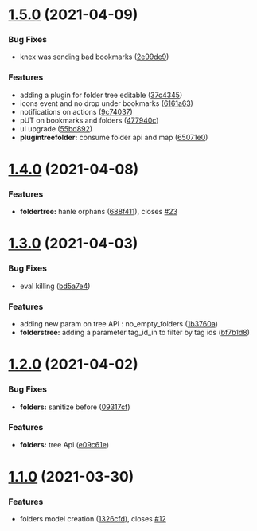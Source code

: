 # [1.5.0](https://github.com/julienfroidefond/bookmarks-cms/compare/v1.4.0...v1.5.0) (2021-04-09)


### Bug Fixes

* knex was sending bad bookmarks ([2e99de9](https://github.com/julienfroidefond/bookmarks-cms/commit/2e99de98a7d25a801170c136bd71ace63c8e67f5))


### Features

* adding a plugin for folder tree editable ([37c4345](https://github.com/julienfroidefond/bookmarks-cms/commit/37c434525e2d66637971ccaa7b97de236e40efc4))
* icons event and no drop under bookmarks ([6161a63](https://github.com/julienfroidefond/bookmarks-cms/commit/6161a633e58e0ac55034325904376630af3c4c89))
* notifications on actions ([9c74037](https://github.com/julienfroidefond/bookmarks-cms/commit/9c74037849e29269cc799cbfa85b87fe6b258392))
* pUT on bookmarks and folders ([477940c](https://github.com/julienfroidefond/bookmarks-cms/commit/477940c452c148b8fd91cc48a91c9d38db416f8e))
* uI upgrade ([55bd892](https://github.com/julienfroidefond/bookmarks-cms/commit/55bd892aad82bff1c7a8230b89e234b9291b503f))
* **plugintreefolder:** consume folder api and map ([65071e0](https://github.com/julienfroidefond/bookmarks-cms/commit/65071e0d35b1039af005a6cd1b83456a86167a5b))



# [1.4.0](https://github.com/julienfroidefond/bookmarks-cms/compare/v1.3.0...v1.4.0) (2021-04-08)


### Features

* **foldertree:** hanle orphans ([688f411](https://github.com/julienfroidefond/bookmarks-cms/commit/688f4116d00fdcb6c878906755b672ffb884590e)), closes [#23](https://github.com/julienfroidefond/bookmarks-cms/issues/23)



# [1.3.0](https://github.com/julienfroidefond/bookmarks-cms/compare/v1.2.0...v1.3.0) (2021-04-03)


### Bug Fixes

* eval killing ([bd5a7e4](https://github.com/julienfroidefond/bookmarks-cms/commit/bd5a7e49816d6b308f21314949429c37737a72df))


### Features

* adding new param on tree API : no_empty_folders ([1b3760a](https://github.com/julienfroidefond/bookmarks-cms/commit/1b3760a283a0e032c88e9f6f2ffae23d7b34908e))
* **folderstree:** adding a parameter tag_id_in to filter by tag ids ([bf7b1d8](https://github.com/julienfroidefond/bookmarks-cms/commit/bf7b1d88a32d80ee6548273cfe6e79b75906f341))



# [1.2.0](https://github.com/julienfroidefond/bookmarks-cms/compare/v1.1.0...v1.2.0) (2021-04-02)


### Bug Fixes

* **folders:** sanitize before ([09317cf](https://github.com/julienfroidefond/bookmarks-cms/commit/09317cf251ae3d3a76fa2d156e9679152c4d9297))


### Features

* **folders:** tree Api ([e09c61e](https://github.com/julienfroidefond/bookmarks-cms/commit/e09c61e3c18141050d716defe705c08a259682f4))



# [1.1.0](https://github.com/julienfroidefond/bookmarks-cms/compare/v1.0.1...v1.1.0) (2021-03-30)


### Features

* folders model creation ([1326cfd](https://github.com/julienfroidefond/bookmarks-cms/commit/1326cfd7542ddfc2f9dd977445e4322b1b3a1059)), closes [#12](https://github.com/julienfroidefond/bookmarks-cms/issues/12)



